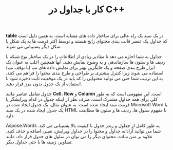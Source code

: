 ﻿---
title: کار با جداول در C++
second_title: Aspose.Words برای C++
articleTitle: کار با جداول
linktitle: کار با جداول
description: "نحوه کار با جداول در C++. معرفی کار با جداول و مفاهیم گره جدول در Aspose.Words برای C++."
type: docs
weight: 190
url: /fa/cpp/working-with-tables/
---

**table** در یک سند یک راه عالی برای ساختار داده های مشابه است. به همین دلیل است که جداول یک عنصر قالب بندی محتوای رایج هستند و توسط اکثر فرمت ها به یک شکل یا شکل دیگر پشتیبانی می شوند.

جداول به شما اجازه می دهد تا مقادیر زیادی از اطلاعات را در یک ساختار نوع شبکه با ردیف ها و ستون ها سازماندهی و به وضوح نمایش دهید. آنها همچنین اغلب به عنوان یک ابزار طرح بندی صفحه و یک جایگزین بهتر برای نمایش داده های تب (با توقف تب) استفاده می شوند زیرا کنترل بیشتری بر طراحی و طرح بندی محتوا را فراهم می کنند. به این ترتیب شما حتی می توانید محتوایی را که باید در یک موقعیت ثابت ذخیره شود با استفاده از یک جدول بدون مرز قرار دهید.

جدول شامل عناصر مانند **Cell**، **Row** و **Column** است. این مفهومی است که به طور کلی برای همه جداول مشترک است، صرف نظر از اینکه جدول در کدام ویرایشگر یا فرمت سند ایجاد شده است. به عنوان مثال، یک جدول ایجاد شده در Microsoft Word یا یک جدول ایجاد شده در یک سند HTML با مفهوم سلول ها، ردیف ها و ستون ها مطابقت دارد.

Aspose.Words به طور کامل از جداول و رندر جدول با کیفیت بالا پشتیبانی می کند. شما می توانید آزادانه جداول و محتوا را در جداول ویرایش، تغییر، اضافه و حذف کنید. علاوه بر متن ساده، محتوای دیگر را می توان در سلول های جدول قرار داد، مانند تصاویر، زمینه ها یا حتی جداول دیگر.